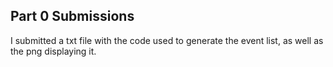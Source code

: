 ## Part 0 Submissions

I submitted a txt file with the code used to generate the event list, as well as the png displaying it.
